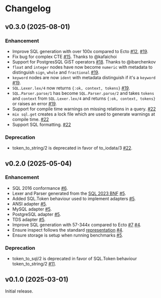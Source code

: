 <!--
# SPDX-License-Identifier: Apache-2.0
# SPDX-FileCopyrightText: 2025 DBVisor
-->

# Changelog

## v0.3.0 (2025-08-01)

### Enhancement
 - Improve SQL generation with over 100x compared to Ecto [#12](https://github.com/elixir-dbvisor/sql/pull/12), [#19](https://github.com/elixir-dbvisor/sql/pull/19).
 - Fix bug for complex CTE [#15](https://github.com/elixir-dbvisor/sql/pull/15). Thanks to @kafaichoi
 - Support for PostgresSQL GiST operators [#18](https://github.com/elixir-dbvisor/sql/pull/18). Thanks to @ibarchenkov
 - `float` and `integer` nodes have now become `numeric` with metadata to distinguish `sign`, `whole` and `fractional` [#19](https://github.com/elixir-dbvisor/sql/pull/19).
 - `keyword` nodes are now `ident` with metadata distinguish if it's a `keyword` [#19](https://github.com/elixir-dbvisor/sql/pull/19).
 - `SQL.Lexer.lex/4` now returns `{:ok, context, tokens}` [#19](https://github.com/elixir-dbvisor/sql/pull/19).
 - `SQL.Parser.parse/1` has become `SQL.Parser.parse/2` and takes `tokens` and `context` from `SQL.Lexer.lex/4` and returns `{:ok, context, tokens}` or raises an error [#19](https://github.com/elixir-dbvisor/sql/pull/19).
 - Support for compile time warnings on missing relations in a query. [#22](https://github.com/elixir-dbvisor/sql/pull/22)
 - `mix sql.get` creates a lock file which are used to generate warnings at compile time. [#22](https://github.com/elixir-dbvisor/sql/pull/22)
 - Support SQL formatting. [#22](https://github.com/elixir-dbvisor/sql/pull/22)

### Deprecation
 - token_to_string/2 is deprecated in favor of to_iodata/3 [#22](https://github.com/elixir-dbvisor/sql/pull/22).


## v0.2.0 (2025-05-04)

### Enhancement
 - SQL 2016 conformance [#6](https://github.com/elixir-dbvisor/sql/pull/6).
 - Lexer and Parser generated from the [SQL 2023 BNF](https://standards.iso.org/iso-iec/9075/-2/ed-6/en/) [#5](https://github.com/elixir-dbvisor/sql/pull/5).
 - Added SQL.Token behaviour used to implement adapters [#5](https://github.com/elixir-dbvisor/sql/pull/5).
 - ANSI adapter [#5](https://github.com/elixir-dbvisor/sql/pull/5).
 - MySQL adapter [#5](https://github.com/elixir-dbvisor/sql/pull/5).
 - PostgreSQL adapter [#5](https://github.com/elixir-dbvisor/sql/pull/5).
 - TDS adapter [#5](https://github.com/elixir-dbvisor/sql/pull/5).
 - Improve SQL generation with 57-344x compared to Ecto [#7](https://github.com/elixir-dbvisor/sql/pull/7) [#4](https://github.com/elixir-dbvisor/sql/pull/4).
 - Ensure inspect follows the standard [representation](https://hexdocs.pm/elixir/Inspect.html#module-inspect-representation) [#4](https://github.com/elixir-dbvisor/sql/pull/4).
 - Ensure storage is setup when running benchmarks [#5](https://github.com/elixir-dbvisor/sql/pull/5).

### Deprecation
 - token_to_sql/2 is deprecated in favor of SQL.Token behaviour token_to_string/2 [#11](https://github.com/elixir-dbvisor/sql/pull/11).

## v0.1.0 (2025-03-01)

Initial release.
